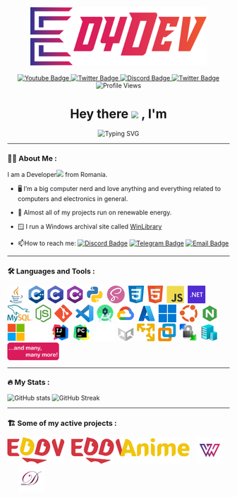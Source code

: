 <div id="header" align="center">
 
 <a href="https://edydev.com" target=”_blank” rel="noopener noreferrer">
    <img src="https://raw.githubusercontent.com/EdyDeveloper/EdyDeveloper/main/Elements/EdyDev-Banner.png" alt="Personal Website" width="400"/>
  </a>
 
 <div id="badges">
  <br>
  
  <a href="https://www.youtube.com/@EdyDev">
    <img src="https://img.shields.io/badge/YouTube-red?style=for-the-badge&logo=youtube&logoColor=white" alt="Youtube Badge"/>
  </a>
  <a href="https://twitter.com/TheEdy76">
    <img src="https://img.shields.io/badge/Twitter-1e94d3?style=for-the-badge&logo=twitter&logoColor=white" alt="Twitter Badge"/>
  </a>
    <a href="https://discord.com/users/431047233757249537">
    <img src="https://img.shields.io/badge/Discord-gray?style=for-the-badge&logo=discord&logoColor=white" alt="Discord Badge"/>
  </a>
  <a href="https://t.me/EdyDev76">
    <img src="https://img.shields.io/badge/Telegram-blue?style=for-the-badge&logo=telegram&logoColor=white" alt="Twitter Badge"/>
  </a>
</div>
 
 <img src="https://komarev.com/ghpvc/?username=EdyDeveloper&style=flat-square&logo=appveyor&color=d91b5c" alt="Profile Views"/>
 
 <h1>
  Hey there
  <img src="https://media.giphy.com/media/hvRJCLFzcasrR4ia7z/giphy.gif" width="30px"/>
  , I'm
</h1>

   <img src="https://readme-typing-svg.demolab.com?font=Caveat&weight=700&size=50&duration=4000&pause=100&color=D91B5C&center=true&vCenter=true&repeat=false&width=435&lines=An+Aspiring+Developer;A+Professional+Dumbass;A+Cool+Person;EdyDev+-+I+do+stuff" alt="Typing SVG" /></a>
</div>

---

### :man_technologist: About Me :

I am a Developer<img src="https://media.giphy.com/media/WUlplcMpOCEmTGBtBW/giphy.gif" width="30"> from Romania.

- 🖥️ I’m a big computer nerd and love anything and everything related to computers and electronics in general.

- 🌱 Almost all of my projects run on renewable energy.

- 🪟 I run a Windows archival site called <a href = "https://winlibrary.net">WinLibrary</a>

- 📫How to reach me: 
 [![Discord Badge](https://img.shields.io/badge/Discord-gray?style=flat&logo=discord&logoColor=white)](https://discord.com/users/431047233757249537)
 [![Telegram Badge](https://img.shields.io/badge/Telegram-blue?style=flat&logo=telegram&logoColor=white)](https://t.me/EdyDev76) <a href="mailto: contact@edydev.com">
    <img src="https://img.shields.io/badge/Email-red?style=flat&logo=gmail&logoColor=white" alt="Email Badge"/>
  </a>
  </a>
  
---
  
### :hammer_and_wrench: Languages and Tools :
 <div>
   <a href="https://dev.java/"><img src="https://raw.githubusercontent.com/EdyDeveloper/EdyDeveloper/main/Elements/java.png" title="Java" alt="Java" height="40"/></a>&nbsp; <!-- Java -->
   <a href="https://isocpp.org/"><img src="https://raw.githubusercontent.com/EdyDeveloper/EdyDeveloper/main/Elements/CPP.png" title="C++" alt="C++" height="40"/></a>&nbsp; <!-- C++ -->
  <a href="https://www.open-std.org/jtc1/sc22/wg14/"><img src="https://raw.githubusercontent.com/EdyDeveloper/EdyDeveloper/main/Elements/C.png" title="C" alt="C" height="40"/></a>&nbsp; <!-- C -->
  <a href="https://learn.microsoft.com/en-us/dotnet/csharp/"><img src="https://raw.githubusercontent.com/EdyDeveloper/EdyDeveloper/main/Elements/Csharp.png" title="C#" alt="C#" height="40"/></a>&nbsp; <!-- C# -->
  <a href="https://www.python.org/"><img src="https://raw.githubusercontent.com/EdyDeveloper/EdyDeveloper/main/Elements/python.webp" title="Python" alt="Python" height="40"/></a>&nbsp;  <!-- Python -->
  <a href="https://sass-lang.com/"><img src="https://raw.githubusercontent.com/EdyDeveloper/EdyDeveloper/main/Elements/sass.png" title="SASS" alt="SASS" height="40"/></a>&nbsp;  <!-- SASS -->
  <a href="https://www.w3.org/Style/CSS/"><img src="https://raw.githubusercontent.com/EdyDeveloper/EdyDeveloper/main/Elements/css3.png"  title="CSS" alt="CSS"  height="40"/></a>&nbsp;  <!-- CSS -->
  <a href="https://html.spec.whatwg.org/multipage/"><img src="https://raw.githubusercontent.com/EdyDeveloper/EdyDeveloper/main/Elements/html5.png" title="HTML" alt="HTML" height="40"/></a>&nbsp; <!-- HTML -->
  <a href="https://www.ecma-international.org/publications-and-standards/standards/ecma-262/"><img src="https://github.com/devicons/devicon/blob/master/icons/javascript/javascript-original.svg" title="JavaScript" alt="JavaScript" height="40"/></a>&nbsp; <!-- JS -->
  <a href="https://dotnet.microsoft.com/en-us/"><img src="https://raw.githubusercontent.com/EdyDeveloper/EdyDeveloper/main/Elements/dotnet7.png" title=".NET" alt=".NET" height="40"/></a>&nbsp; <!-- .NET -->
  <a href="https://www.mysql.com/"><img src="https://raw.githubusercontent.com/EdyDeveloper/EdyDeveloper/main/Elements/mysql.png" title="MySQL"  alt="MySQL" height="40"/></a>&nbsp; <!-- MySQL -->
  <a href="https://nodejs.org/"><img src="https://raw.githubusercontent.com/EdyDeveloper/EdyDeveloper/main/Elements/nodejs.png" title="NodeJS" alt="NodeJS" height="40"/></a>&nbsp; <!-- Node -->
  <a href="https://git-scm.com/"><img src="https://raw.githubusercontent.com/EdyDeveloper/EdyDeveloper/main/Elements/git.png" title="Git" alt="Git" width="40" height="40"/></a>&nbsp; <!-- Git -->
  <a href="https://code.visualstudio.com/"><img src="https://raw.githubusercontent.com/EdyDeveloper/EdyDeveloper/main/Elements/vscode.png" title="Visual Studio Code" alt="Visual Studio Code" height="40"/></a>&nbsp; <!-- VSCode -->
  <a href="https://developer.android.com/studio"><img src="https://raw.githubusercontent.com/EdyDeveloper/EdyDeveloper/main/Elements/android-studio.png" title="Android Studio" alt="Android Studio" height="40"/></a>&nbsp;  <!-- Android Studio -->
  <a href="https://cloud.google.com/"><img src="https://raw.githubusercontent.com/EdyDeveloper/EdyDeveloper/main/Elements/gcloud.png" title="Google Cloud" alt="Google Cloud" height="40"/></a>&nbsp;  <!-- Google Cloud -->
  <a href="https://azure.microsoft.com/"><img src="https://raw.githubusercontent.com/EdyDeveloper/EdyDeveloper/main/Elements/azure.png" title="Microsoft Azure" alt="Microsoft Azure" height="40"/></a>&nbsp;  <!-- Microsoft Azure -->
  <a href="https://windows.microsoft.com/"><img src="https://raw.githubusercontent.com/EdyDeveloper/EdyDeveloper/main/Elements/windows.png" title="Microsoft Windows" alt="Microsoft Windows" height="40"/></a>&nbsp;  <!-- Microsoft Windows -->
  <a href="https://ubuntu.com/"><img src="https://raw.githubusercontent.com/EdyDeveloper/EdyDeveloper/main/Elements/ubuntu.svg" title="Ubuntu" alt="Ubuntu" height="40"/></a>&nbsp;  <!-- Ubuntu -->
  <a href="https://www.nginx.com/"><img src="https://raw.githubusercontent.com/EdyDeveloper/EdyDeveloper/main/Elements/nginx.png" title="Nginx" alt="Nginx" height="40"/></a>&nbsp;  <!-- Nginx -->
  <a href="https://www.iis.net/"><img src="https://raw.githubusercontent.com/EdyDeveloper/EdyDeveloper/main/Elements/IIS.png" title="Microsoft IIS" alt="Microsoft IIS" height="40"/></a>&nbsp;  <!-- MS Internet Information Services -->
  <a href="https://www.jetbrains.com/idea/"><img src="https://raw.githubusercontent.com/EdyDeveloper/EdyDeveloper/main/Elements/intellij-idea.svg" title="IntelliJ IDEA" alt="IntelliJ IDEA" height="40"/></a>&nbsp;  <!-- IntelliJ IDEA -->
  <a href="https://www.jetbrains.com/pycharm/"><img src="https://raw.githubusercontent.com/EdyDeveloper/EdyDeveloper/main/Elements/pycharm.svg" title="PyCharm" alt="PyCharm" height="40"/></a>&nbsp;  <!-- PyCharm -->
  <a href="https://termius.com/"><img src="https://raw.githubusercontent.com/EdyDeveloper/EdyDeveloper/main/Elements/termius.svg" title="Termius" alt="Termius" height="40"/></a>&nbsp;  <!-- Termius -->
  <a href="https://unity.com/"><img src="https://raw.githubusercontent.com/EdyDeveloper/EdyDeveloper/main/Elements/unitynew.svg" title="Unity" alt="Unity" height="40"/></a>&nbsp;  <!-- Unity -->
  <a href="https://www.vmware.com/products/workstation-player.html"><img src="https://raw.githubusercontent.com/EdyDeveloper/EdyDeveloper/main/Elements/vmwareplayer.png" title="VMware Workstation Player" alt="VMware Workstation Player" height="40"/></a>&nbsp;  <!-- VMware Workstation Player -->
  <a href="https://www.vmware.com/products/workstation-pro.html"><img src="https://raw.githubusercontent.com/EdyDeveloper/EdyDeveloper/main/Elements/vmwareworkstation.png" title="VMware Workstation Pro" alt="VMware Workstation Pro" height="40"/></a>&nbsp;  <!-- VMware Workstation Pro -->
  <a href="https://winscp.net/"><img src="https://raw.githubusercontent.com/EdyDeveloper/EdyDeveloper/main/Elements/winscp.png" title="WinSCP" alt="WinSCP" height="40"/></a>&nbsp;  <!-- WinSCP -->
  <a href="https://learn.microsoft.com/en-us/virtualization/hyper-v-on-windows/"><img src="https://raw.githubusercontent.com/EdyDeveloper/EdyDeveloper/main/Elements/hyper-v.webp" title="Hyper-V" alt="Hyper-V" height="40"/></a>&nbsp;  <!-- Hyper-V -->
  <a href="#"><img src="https://raw.githubusercontent.com/EdyDeveloper/EdyDeveloper/main/Elements/andmanymanymore.png" title="And More" alt="And many more!" height="40"/></a>&nbsp;
</div>
 
---

### 🔥 My Stats :


![GitHub stats](https://github-readme-stats.vercel.app/api?username=EdyDeveloper&show_icons=true&theme=radical)
![GitHub Streak](http://github-readme-streak-stats.herokuapp.com?user=EdyDeveloper&type=png&ring=D83B7D&background=141321&fire=F5D647&currStreakLabel=F5D647&currStreakNum=A9FEF7&sideNums=A9FEF7&sideLabels=F5D647&dates=A9FEF7)

---

### 🏗️ Some of my active projects :

<div>
   <img src="https://raw.githubusercontent.com/EdyDeveloper/EdyDeveloper/main/Elements/EDDV.svg" title="EDDV" alt="EDDV" height="60"/>&nbsp;&nbsp;&nbsp;  <!-- EDDV -->
   <a href="https://anime.edydev.com/"><img src="https://raw.githubusercontent.com/EdyDeveloper/EdyDeveloper/main/Elements/EDDV%20Anime%20Banner.png" title="EDDV Anime" alt="EDDV Anime" height="60"/></a>&nbsp;&nbsp;&nbsp;  <!-- EDDV Anime -->
   <a href="https://winlibrary.net/"><img src="https://raw.githubusercontent.com/EdyDeveloper/EdyDeveloper/main/Elements/WinLibrary.png" title="WinLibrary" alt="WinLibrary" height="60"/></a>&nbsp;&nbsp;&nbsp;&nbsp;&nbsp;  <!-- WinLibrary -->
   <a href="https://daviddoci.com/"><img src="https://raw.githubusercontent.com/EdyDeveloper/EdyDeveloper/main/Elements/Logo-D%20Bubble.png" title="David Doci Website" alt="David Doci Website" height="60"/></a>&nbsp;&nbsp;&nbsp;  <!-- David Doci Website -->
 </div>
